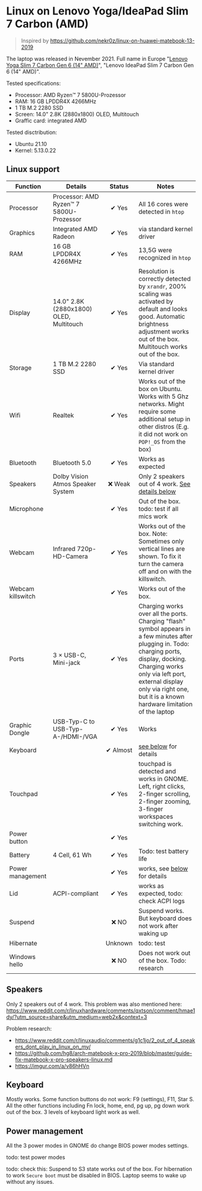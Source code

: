 # Linux on Lenovo Yoga/IdeaPad Slim 7 Carbon (AMD)

> Inspired by https://github.com/nekr0z/linux-on-huawei-matebook-13-2019

The laptop was released in Nevember 2021. Full name in Europe "[Lenovo Yoga Slim 7 Carbon Gen 6 (14" AMD)](https://www.lenovo.com/de/de/laptops/yoga/yoga-slim-series/Yoga-Slim-7-Carbon-Gen-6-14-inch-AMD/p/LEN101Y0006)", "Lenovo IdeaPad Slim 7 Carbon Gen 6 (14" AMD)".

Tested specifications:

- Processor: AMD Ryzen™ 7 5800U-Prozessor
- RAM: 16 GB LPDDR4X 4266MHz
- 1 TB M.2 2280 SSD
- Screen: 14.0" 2.8K (2880x1800) OLED, Multitouch
- Graffic card: integrated AMD

Tested disctribution:

- Ubuntu 21.10
- Kernel: 5.13.0.22

## Linux support

| Function | Details | Status | Notes |
| --- | --- |  :---: | --- |
| Processor | Processor: AMD Ryzen™ 7 5800U-Prozessor | ✔ Yes | All 16 cores were detected in `htop` |
| Graphics | Integrated AMD Radeon | ✔ Yes | via standard kernel driver |
| RAM | 16 GB LPDDR4X 4266MHz | ✔ Yes | 13,5G were recognized in `htop` |
| Display | 14.0" 2.8K (2880x1800) OLED, Multitouch | ✔ Yes | Resolution is correctly detected by `xrandr`, 200% scaling was activated by default and looks good. Automatic brightness adjustment works out of the box. Multitouch works out of the box. |
| Storage | 1 TB M.2 2280 SSD | ✔ Yes | Via standard kernel driver |
| Wifi | Realtek | ✔ Yes | Works out of the box on Ubuntu. Works with 5 Ghz networks. Might require some additional setup in other distros (E.g. it did not work on `POP!_OS` from the box) |
| Bluetooth | Bluetooth 5.0| ✔ Yes | Works as expected |
| Speakers  | Dolby Vision Atmos Speaker System | ❌ Weak | Only 2 speakers out of 4 work. [See details below](#speakers) |
| Microphone | | ✔ Yes | Out of the box. todo: test if all mics work |
| Webcam | Infrared 720p-HD-Camera | ✔ Yes | Works out of the box. Note: Sometimes only vertical lines are shown. To fix it turn the camera off and on with the killswitch. |
| Webcam killswitch | | ✔ Yes | Works out of the box. |
| Ports | 3 × USB-C, Mini-jack | ✔ Yes | Charging works over all the ports. Charging "flash" symbol appears in a few minutes after plugging in. Todo: charging ports, display, docking. Charging works only via left port, external display only via right one, but it is a known hardware limitation of the laptop |
| Graphic Dongle | USB-Typ-C to USB-Typ-A-/HDMI-/VGA | ✔ Yes | Works |
| Keyboard |  | ✔ Almost | [see below](#keyboard) for details |
| Touchpad | | ✔ Yes | touchpad is detected and works in GNOME. Left, right clicks, 2-finger scrolling, 2-finger zooming, 3-finger workspaces switching work. |
| Power button |  | ✔ Yes |  |
| Battery | 4 Cell, 61 Wh | ✔ Yes | Todo: test battery life |
| Power management | | ✔ Yes | works, see [below](#power-management) for details |
| Lid | ACPI-compliant |  ✔ Yes | works as expected, todo: check ACPI logs |
| Suspend |  | ❌ NO | Suspend works. But keyboard does not work after waking up |
| Hibernate |  | Unknown | todo: test |
| Windows hello |  | ❌ NO | Does not work out of the box. Todo: research |

## Speakers

Only 2 speakers out of 4 work. This problem was also mentioned here: https://www.reddit.com/r/linuxhardware/comments/qxtson/comment/hmae1dy/?utm_source=share&utm_medium=web2x&context=3

Problem research:

- https://www.reddit.com/r/linuxaudio/comments/g1c1jo/2_out_of_4_speakers_dont_play_in_linux_on_my/
- https://github.com/hg8/arch-matebook-x-pro-2019/blob/master/guide-fix-matebook-x-pro-speakers-linux.md
- https://imgur.com/a/v86hHVn

## Keyboard

Mostly works. Some function buttons do not work: F9 (settings), F11, Star S. All the other functions including Fn lock, home, end, pg up, pg down work out of the box. 3 levels of keyboard light work as well.

## Power management

All the 3 power modes in GNOME do change BIOS power modes settings.

todo: test power modes

todo: check this: Suspend to S3 state works out of the box. For hibernation to work `Secure boot` must be disabled in BIOS. Laptop seems to wake up without any issues.
